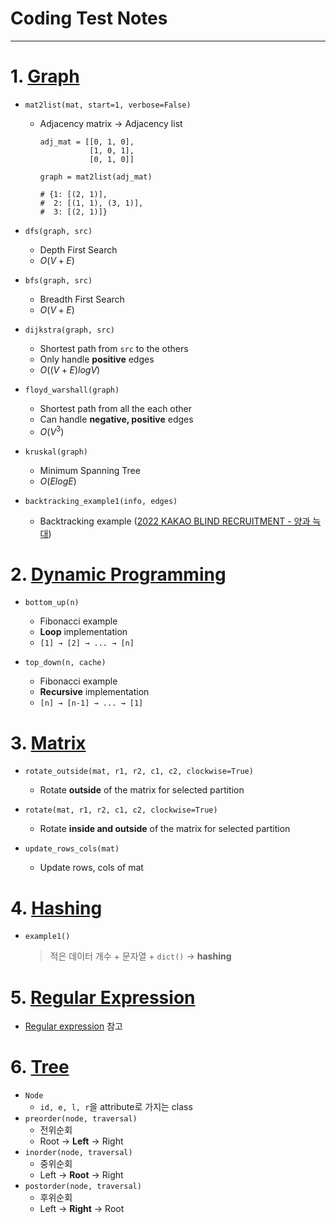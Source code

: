# Coding Test Notes

---

# 1. [Graph](notes/graph.py)
- `mat2list(mat, start=1, verbose=False)`
  - Adjacency matrix → Adjacency list
    ```
    adj_mat = [[0, 1, 0],
               [1, 0, 1],
               [0, 1, 0]]
    
    graph = mat2list(adj_mat)
    
    # {1: [(2, 1)],
    #  2: [(1, 1), (3, 1)],
    #  3: [(2, 1)]}
    ```

- `dfs(graph, src)`
  - Depth First Search
  - $O(V+E)$

- `bfs(graph, src)`
  - Breadth First Search
  - $O(V+E)$

- `dijkstra(graph, src)`
  - Shortest path from `src` to the others
  - Only handle **positive** edges
  - $O((V+E)log V)$

- `floyd_warshall(graph)`
  - Shortest path from all the each other
  - Can handle **negative, positive** edges
  - $O(V^3)$

- `kruskal(graph)`
  - Minimum Spanning Tree
  - $O(E log E)$

- `backtracking_example1(info, edges)`
  - Backtracking example ([2022 KAKAO BLIND RECRUITMENT - 양과 늑대](https://school.programmers.co.kr/learn/courses/30/lessons/92343))


# 2. [Dynamic Programming](notes/dynamic_programming.py)
- `bottom_up(n)`
  - Fibonacci example
  - **Loop** implementation
  - `[1] → [2] → ... → [n]` 

- `top_down(n, cache)`
  - Fibonacci example
  - **Recursive** implementation
  - `[n] → [n-1] → ... → [1]` 


# 3. [Matrix](notes/matrix.py)
- `rotate_outside(mat, r1, r2, c1, c2, clockwise=True)`
  - Rotate **outside** of the matrix for selected partition

- `rotate(mat, r1, r2, c1, c2, clockwise=True)`
  - Rotate **inside and outside** of the matrix for selected partition

- `update_rows_cols(mat)`
  - Update rows, cols of mat


# 4. [Hashing](notes/hashing.py)
- `example1()`
  > 적은 데이터 개수 + 문자열 + `dict()` → **hashing**


# 5. [Regular Expression](notes/regular_expression.ipynb)
- [Regular expression](https://djy-git.github.io/2021/10/27/re.html) 참고


# 6. [Tree](notes/tree.py)
- `Node`
  - `id, e, l, r`을 attribute로 가지는 class
- `preorder(node, traversal)`
  - 전위순회
  - Root -> **Left** -> Right
- `inorder(node, traversal)`
  - 중위순회
  - Left -> **Root** -> Right
- `postorder(node, traversal)`
  - 후위순회
  - Left -> **Right** -> Root
